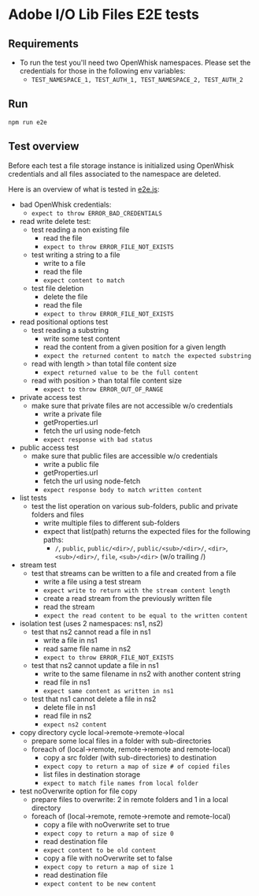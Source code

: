 # Adobe I/O Lib Files E2E tests

## Requirements

- To run the test you'll need two OpenWhisk namespaces. Please set the credentials for those in the following env
  variables:
  - `TEST_NAMESPACE_1, TEST_AUTH_1, TEST_NAMESPACE_2, TEST_AUTH_2`

## Run

`npm run e2e`

## Test overview

Before each test a file storage instance is initialized using OpenWhisk credentials and all files associated to the
namespace are deleted.

Here is an overview of what is tested in [e2e.js](./e2e.js):

- bad OpenWhisk credentials:
  - `expect to throw ERROR_BAD_CREDENTIALS`
- read write delete test:
  - test reading a non existing file
    - read the file
    - `expect to throw ERROR_FILE_NOT_EXISTS`
  - test writing a string to a file
    - write to a file
    - read the file
    - `expect content to match`
  - test file deletion
    - delete the file
    - read the file
    - `expect to throw ERROR_FILE_NOT_EXISTS`
- read positional options test
  - test reading a substring
    - write some test content
    - read the content from a given position for a given length
    - `expect the returned content to match the expected substring`
  - read with length > than total file content size
    - `expect returned value to be the full content`
  - read with position > than total file content size
    - `expect to throw ERROR_OUT_OF_RANGE`
- private access test
  - make sure that private files are not accessible w/o credentials
    - write a private file
    - getProperties.url
    - fetch the url using node-fetch
    - `expect response with bad status`
- public access test
  - make sure that public files are accessible w/o credentials
    - write a public file
    - getProperties.url
    - fetch the url using node-fetch
    - `expect response body to match written content`
- list tests
  - test the list operation on various sub-folders, public and private folders and files
    - write multiple files to different sub-folders
    - expect that list(path) returns the expected files for the following paths:
      - `/`, `public`, `public/<dir>/`, `public/<sub>/<dir>/`, `<dir>`, `<sub>/<dir>/`, `file`, `<sub>/<dir>` (w/o
        trailing /)
- stream test
  - test that streams can be written to a file and created from a file
    - write a file using a test stream
    - `expect write to return with the stream content length`
    - create a read stream from the previously written file
    - read the stream
    - `expect the read content to be equal to the written content`
- isolation test (uses 2 namespaces: ns1, ns2)
  - test that ns2 cannot read a file in ns1
    - write a file in ns1
    - read same file name in ns2
    - `expect to throw ERROR_FILE_NOT_EXISTS`
  - test that ns2 cannot update a file in ns1
    - write to the same filename in ns2 with another content string
    - read file in ns1
    - `expect same content as written in ns1`
  - test that ns1 cannot delete a file in ns2
    - delete file in ns1
    - read file in ns2
    - `expect ns2 content`
- copy directory cycle local->remote->remote->local
  - prepare some local files in a folder with sub-directories
  - foreach of (local->remote, remote->remote and remote-local)
    - copy a src folder (with sub-directories) to destination
    - `expect copy to return a map of size # of copied files`
    - list files in destination storage
    - `expect to match file names from local folder`
- test noOverwrite option for file copy
  - prepare files to overwrite: 2 in remote folders and 1 in a local directory
  - foreach of (local->remote, remote->remote and remote-local)
    - copy a file with noOverwrite set to true
    - `expect copy to return a map of size 0`
    - read destination file
    - `expect content to be old content`
    - copy a file with noOverwrite set to false
    - `expect copy to return a map of size 1`
    - read destination file
    - `expect content to be new content`
